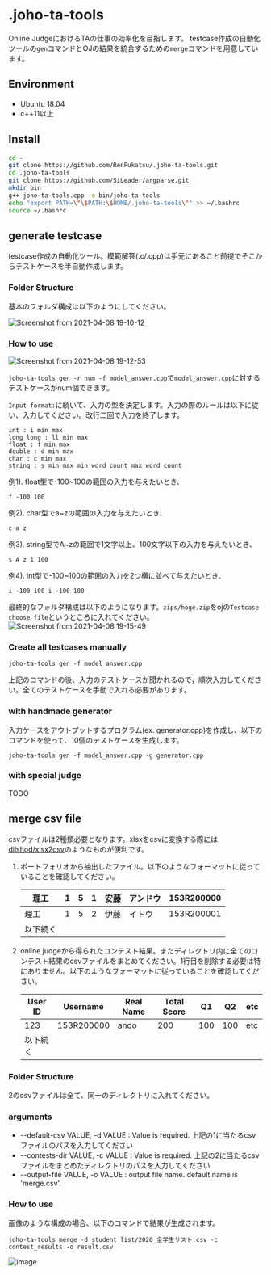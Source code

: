 # .joho-ta-tools
Online JudgeにおけるTAの仕事の効率化を目指します。
testcase作成の自動化ツールの`gen`コマンドとOJの結果を統合するための`merge`コマンドを用意しています。

## Environment
- Ubuntu 18.04
- c++11以上

## Install
```bash
cd ~
git clone https://github.com/RenFukatsu/.joho-ta-tools.git
cd .joho-ta-tools
git clone https://github.com/SiLeader/argparse.git
mkdir bin
g++ joho-ta-tools.cpp -o bin/joho-ta-tools
echo "export PATH=\"\$PATH:\$HOME/.joho-ta-tools\"" >> ~/.bashrc
source ~/.bashrc
```

## generate testcase
testcase作成の自動化ツール。模範解答(.c/.cpp)は手元にあること前提でそこからテストケースを半自動作成します。

### Folder Structure
基本のフォルダ構成は以下のようにしてください。

![Screenshot from 2021-04-08 19-10-12](https://user-images.githubusercontent.com/47164533/114009434-19339e00-989e-11eb-8fa6-900e4ce0ea4f.png)


### How to use
![Screenshot from 2021-04-08 19-12-53](https://user-images.githubusercontent.com/47164533/114009799-72033680-989e-11eb-9db0-66de39ebdd8e.png)

`joho-ta-tools gen -r num -f model_answer.cpp`で`model_answer.cpp`に対するテストケースがnum個できます。

`Input format:`に続いて、入力の型を決定します。入力の際のルールは以下に従い、入力してください。改行二回で入力を終了します。
   ```
   int : i min max
   long long : ll min max
   float : f min max
   double : d min max
   char : c min max
   string : s min max min_word_count max_word_count
   ```
   例1). float型で-100~100の範囲の入力を与えたいとき、
   ```
   f -100 100
   ```
   例2). char型でa~zの範囲の入力を与えたいとき、
   ```
   c a z
   ```
   例3). string型でA~zの範囲で1文字以上、100文字以下の入力を与えたいとき、
   ```
   s A z 1 100
   ```
   例4). int型で-100~100の範囲の入力を2つ横に並べて与えたいとき、
   ```
   i -100 100 i -100 100
   ```

最終的なフォルダ構成は以下のようになります。`zips/hoge.zip`をojの`Testcase choose file`というところに入れてください。
![Screenshot from 2021-04-08 19-15-49](https://user-images.githubusercontent.com/47164533/114010236-dcb47200-989e-11eb-80f1-5d293eef9a76.png)

### Create all testcases manually
```
joho-ta-tools gen -f model_answer.cpp
```

上記のコマンドの後、入力のテストケースが聞かれるので，順次入力してください。全てのテストケースを手動で入れる必要があります。

### with handmade generator
入力ケースをアウトプットするプログラム(ex. generator.cpp)を作成し、以下のコマンドを使って、10個のテストケースを生成します。

```
joho-ta-tools gen -f model_answer.cpp -g generator.cpp
```

### with special judge
TODO

## merge csv file
csvファイルは2種類必要となります。xlsxをcsvに変換する際には[dilshod/xlsx2csv](https://github.com/dilshod/xlsx2csv)のようなものが便利です。
1. ポートフォリオから抽出したファイル。以下のようなフォーマットに従っていることを確認してください。

   理工 | 1 | 5 | 1 | 安藤 | アンドウ | 153R200000
   --- | --- | --- | --- | --- | --- | ---
   理工 | 1 | 5 | 2 | 伊藤 | イトウ | 153R200001
   以下続く | | | | | |

2. online judgeから得られたコンテスト結果。またディレクトリ内に全てのコンテスト結果のcsvファイルをまとめてください。1行目を削除する必要は特にありません。以下のようなフォーマットに従っていることを確認してください。

   User ID | Username | Real Name | Total Score | Q1 | Q2 | etc
   --- | --- | --- | --- | --- | --- | ---
   123 | 153R200000 | ando | 200 | 100 | 100 | etc
   以下続く | | | | | |

### Folder Structure
2のcsvファイルは全て、同一のディレクトリに入れてください。

### arguments
- --default-csv VALUE, -d VALUE  : Value is required. 上記の1に当たるcsvファイルのパスを入力してください
- --contests-dir VALUE, -c VALUE : Value is required. 上記の2に当たるcsvファイルをまとめたディレクトリのパスを入力してください
- --output-file VALUE, -o VALUE  : output file name. default name is 'merge.csv'.

### How to use
画像のような構成の場合、以下のコマンドで結果が生成されます。

`joho-ta-tools merge -d student_list/2020_全学生リスト.csv -c contest_results -o result.csv`

![image](https://user-images.githubusercontent.com/47164533/119483430-ec751080-bd8f-11eb-9243-01cae11e0edd.png)
